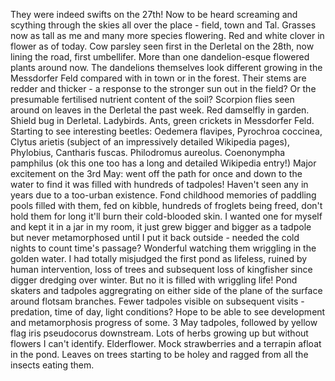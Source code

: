 They were indeed swifts on the 27th! Now to be heard screaming and scything through the skies all over the place - field, town and Tal.
Grasses now as tall as me and many more species flowering. Red and white clover in flower as of today. Cow parsley seen first in the Derletal on the 28th, now lining the road, first umbellifer. More than one dandelion-esque flowered plants around now. The dandelions themselves look different growing in the Messdorfer Feld compared with in town or in the forest. Their stems are redder and thicker - a response to the stronger sun out in the field? Or the presumable fertilised nutrient content of the soil?
Scorpion flies seen around on leaves in the Derletal the past week. Red damselfly in garden. Shield bug in Derletal. Ladybirds. Ants, green crickets in Messdorfer Feld. Starting to see interesting beetles: Oedemera flavipes, Pyrochroa coccinea, Clytus arietis (subject of an impressively detailed Wikipedia pages), Phylobius, Cantharis fuscas. Philodromus aureolus. Coenonympha pamphilus (ok this one too has a long and detailed Wikipedia entry!)
Major excitement on the 3rd May: went off the path for once and down to the water to find it was filled with hundreds of tadpoles! Haven't seen any in years due to a too-urban existence. Fond childhood memories of paddling pools filled with them, fed on kibble, hundreds of froglets being freed, don't hold them for long it'll burn their cold-blooded skin. I wanted one for myself and kept it in a jar in my room, it just grew bigger and bigger as a tadpole but never metamorphosed until I put it back outside - needed the cold nights to count time's passage? Wonderful watching them wriggling in the golden water. I had totally misjudged the first pond as lifeless, ruined by human intervention, loss of trees and subsequent loss of kingfisher since digger dredging over winter. But no it is filled with wriggling life! Pond skaters and tadpoles aggregrating on either side of the plane of the surface around flotsam branches. Fewer tadpoles visible on subsequent visits - predation, time of day, light conditions? Hope to be able to see development and metamorphosis progress of some. 3 May tadpoles, followed by yellow flag iris pseudocorus downstream.
Lots of herbs growing up but without flowers I can't identify. Elderflower. Mock strawberries and a terrapin afloat in the pond. Leaves on trees starting to be holey and ragged from all the insects eating them.
